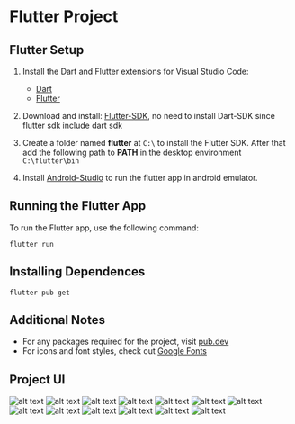 # Flutter Project

## Flutter Setup

1. Install the Dart and Flutter extensions for Visual Studio Code:

   - [Dart](https://marketplace.visualstudio.com/items?itemName=ms-vscode.vscode-dart)
   - [Flutter](https://marketplace.visualstudio.com/items?itemName=ms-vscode.vscode-flutter)

1. Download and install: [Flutter-SDK](https://flutter.dev/docs/get-started/install), no need to install Dart-SDK since flutter sdk include dart sdk

1. Create a folder named **flutter** at `C:\` to install the Flutter SDK.
   After that add the following path to **PATH** in the desktop environment `C:\flutter\bin`

1. Install [Android-Studio](https://developer.android.com/studio/install) to run the flutter app in android emulator.

## Running the Flutter App

To run the Flutter app, use the following command:

```
flutter run
```

## Installing Dependences

```
flutter pub get
```

## Additional Notes

- For any packages required for the project, visit [pub.dev](pub.dev)
- For icons and font styles, check out [Google Fonts](https://fonts.google.com)

## Project UI
![alt text](assets/1.jpg)
![alt text](assets/2.jpg)
![alt text](assets/3.jpg)
![alt text](assets/4.jpg)
![alt text](assets/5.jpg)
![alt text](assets/6.jpg)
![alt text](assets/8.jpg)
![alt text](assets/9.jpg)
![alt text](assets/10.jpg)
![alt text](assets/11.jpg)
![alt text](assets/12.jpg)
![alt text](assets/13.jpg)
![alt text](assets/14.jpg)
